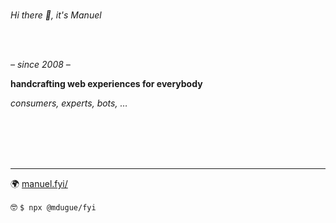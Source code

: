 
<br/>


*Hi there 👋, it's Manuel*


<br/>

<br/>

*– since 2008 –*

**handcrafting web experiences for everybody**

*consumers, experts, bots, …*

<br/>

<br/>

<br/>

<br/>

---

🌍 [manuel.fyi/](https://manuel.fyi/)

🤓 `$ npx @mdugue/fyi`

<br/>

